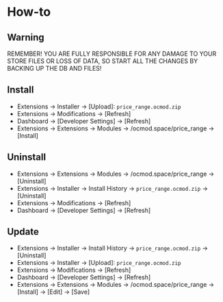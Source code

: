 # How-to

## Warning
REMEMBER! YOU ARE FULLY RESPONSIBLE FOR ANY DAMAGE TO YOUR STORE FILES OR LOSS OF DATA, SO START ALL THE CHANGES BY BACKING UP THE DB AND FILES!

## Install
* Extensions → Installer → [Upload]: `price_range.ocmod.zip`
* Extensions → Modifications → [Refresh]
* Dashboard → [Developer Settings] → [Refresh]
* Extensions → Extensions → Modules → /ocmod.space/price_range → [Install]

## Uninstall
* Extensions → Extensions → Modules → /ocmod.space/price_range → [Uninstall]
* Extensions → Installer → Install History → `price_range.ocmod.zip` → [Uninstall]
* Extensions → Modifications → [Refresh]
* Dashboard → [Developer Settings] → [Refresh]

## Update
* Extensions → Installer → Install History → `price_range.ocmod.zip` → [Uninstall]
* Extensions → Installer → [Upload]: `price_range.ocmod.zip`
* Extensions → Modifications → [Refresh]
* Dashboard → [Developer Settings] → [Refresh]
* Extensions → Extensions → Modules → /ocmod.space/price_range → [Install] → [Edit] → [Save]



